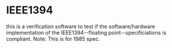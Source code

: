 # IEEE1394 

this is a verification software to test if the software/hardware implementation of the IEEE1394--floating point--specificiations is compliant.  Note:  This is for 1985 spec.
